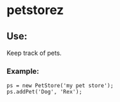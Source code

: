 # petstorez

## Use:
Keep track of pets.

### Example:
```
ps = new PetStore('my pet store');
ps.addPet('Dog', 'Rex');
```
